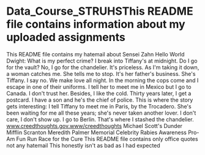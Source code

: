 # Data_Course_STRUHSThis README file contains information about my uploaded assignments
This README file contains my hatemail about Sensei Zahn
Hello World
Dwight: What is my perfect crime? I break into Tiffany's at midnight. Do I go for the vault? No, I go for the chandelier. It's priceless. As I'm taking it down, a woman catches me. She tells me to stop. It's her father's business. She's Tiffany. I say no. We make love all night. In the morning the cops come and I escape in one of their uniforms. I tell her to meet me in Mexico but I go to Canada. I don't trust her. Besides, I like the cold. Thirty years later, I get a postcard. I have a son and he's the chief of police. This is where the story gets interesting: I tell Tiffany to meet me in Paris, by the Trocadero. She's been waiting for me all these years; she's never taken another lover. I don't care, I don't show up. I go to Berlin. That's where I stashed the chandelier.
www.creedthoughts.gov.www/creedthoughts
Michael Scott's Dunder Mifflin Scranton Meredith Palmer Memorial Celebrity Rabies Awareness Pro-Am Fun Run Race for the Cure
This README file contains only office quotes not any hatemail
This honestly isn't as bad as I had expected

